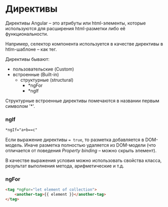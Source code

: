 # Директивы

Директивы Angular – это атрибуты или html-элементы, которые используются для расширения html-разметки либо её функциональности.

Например, селектор компонента используется в качестве директивы в htlm-шаблоне – как тег.

Директивы бывают:
- пользовательские (Custom)
- встроенные (Built-in)
  - структурные (structural)
    - *ngFor
    - *ngIf

Структурные встроенные директивы помечаются в названии первым символом '*'.

### ngIf

```html
*ngIf="a+b==c"
```

Если выражение директивы `= true`, то разметка добавляется в DOM-модель. Иначе разметка полностью удаляется из DOM-модели (что отличается от поведения *Property binding* – можно скрыть элемент).

В качестве выражения условия можно использовать свойства класса, результат выполнения метода, арифметические и т.д.

### ngFor

```html
<tag *ngFor="let element of collection">
    <another-tag>{{ element }}</another-tag>
</tag>
```
